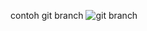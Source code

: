 contoh git branch
![git branch](https://user-images.githubusercontent.com/59384629/154057049-4198331f-5cda-4b6e-8695-60a39d642993.png)
